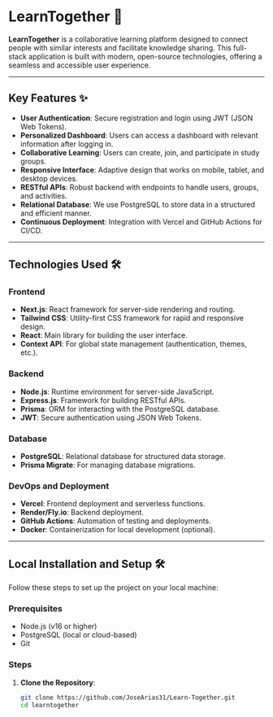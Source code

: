 # LearnTogether 🚀

**LearnTogether** is a collaborative learning platform designed to connect people with similar interests and facilitate knowledge sharing. This full-stack application is built with modern, open-source technologies, offering a seamless and accessible user experience.

---

## **Key Features** ✨

- **User Authentication**: Secure registration and login using JWT (JSON Web Tokens).
- **Personalized Dashboard**: Users can access a dashboard with relevant information after logging in.
- **Collaborative Learning**: Users can create, join, and participate in study groups.
- **Responsive Interface**: Adaptive design that works on mobile, tablet, and desktop devices.
- **RESTful APIs**: Robust backend with endpoints to handle users, groups, and activities.
- **Relational Database**: We use PostgreSQL to store data in a structured and efficient manner.
- **Continuous Deployment**: Integration with Vercel and GitHub Actions for CI/CD.

---

## **Technologies Used** 🛠️

### **Frontend**
- **Next.js**: React framework for server-side rendering and routing.
- **Tailwind CSS**: Utility-first CSS framework for rapid and responsive design.
- **React**: Main library for building the user interface.
- **Context API**: For global state management (authentication, themes, etc.).

### **Backend**
- **Node.js**: Runtime environment for server-side JavaScript.
- **Express.js**: Framework for building RESTful APIs.
- **Prisma**: ORM for interacting with the PostgreSQL database.
- **JWT**: Secure authentication using JSON Web Tokens.

### **Database**
- **PostgreSQL**: Relational database for structured data storage.
- **Prisma Migrate**: For managing database migrations.

### **DevOps and Deployment**
- **Vercel**: Frontend deployment and serverless functions.
- **Render/Fly.io**: Backend deployment.
- **GitHub Actions**: Automation of testing and deployments.
- **Docker**: Containerization for local development (optional).

---

## **Local Installation and Setup** 🛠️

Follow these steps to set up the project on your local machine:

### **Prerequisites**
- Node.js (v16 or higher)
- PostgreSQL (local or cloud-based)
- Git

### **Steps**

1. **Clone the Repository**:
   ```bash
   git clone https://github.com/JoseArias31/Learn-Together.git
   cd learntogether


